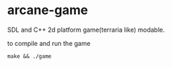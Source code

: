 # arcane-game
SDL and C++ 2d platform game(terraria like) modable.

to compile and run the game
```
make && ./game
```
